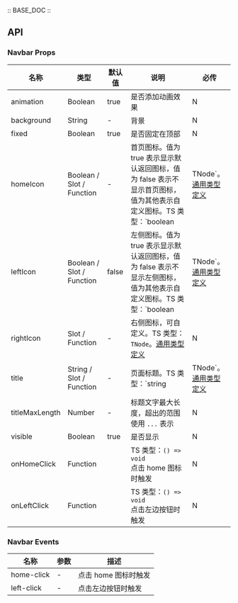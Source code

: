:: BASE_DOC ::

## API
### Navbar Props

名称 | 类型 | 默认值 | 说明 | 必传
-- | -- | -- | -- | --
animation | Boolean | true | 是否添加动画效果 | N
background | String | - | 背景 | N
fixed | Boolean | true | 是否固定在顶部 | N
homeIcon | Boolean / Slot / Function | - | 首页图标。值为 true 表示显示默认返回图标，值为 false 表示不显示首页图标，值为其他表示自定义图标。TS 类型：`boolean | TNode`。[通用类型定义](https://github.com/Tencent/tdesign-mobile-vue/blob/develop/src/common.ts) | N
leftIcon | Boolean / Slot / Function | false | 左侧图标。值为 true 表示显示默认返回图标，值为 false 表示不显示左侧图标，值为其他表示自定义图标。TS 类型：`boolean | TNode`。[通用类型定义](https://github.com/Tencent/tdesign-mobile-vue/blob/develop/src/common.ts) | N
rightIcon | Slot / Function | - | 右侧图标，可自定义。TS 类型：`TNode`。[通用类型定义](https://github.com/Tencent/tdesign-mobile-vue/blob/develop/src/common.ts) | N
title | String / Slot / Function | - | 页面标题。TS 类型：`string | TNode`。[通用类型定义](https://github.com/Tencent/tdesign-mobile-vue/blob/develop/src/common.ts) | N
titleMaxLength | Number | - | 标题文字最大长度，超出的范围使用 `...` 表示 | N
visible | Boolean | true | 是否显示 | N
onHomeClick | Function |  | TS 类型：`() => void`<br/>点击 home 图标时触发 | N
onLeftClick | Function |  | TS 类型：`() => void`<br/>点击左边按钮时触发 | N

### Navbar Events

名称 | 参数 | 描述
-- | -- | --
home-click | \- | 点击 home 图标时触发
left-click | \- | 点击左边按钮时触发
